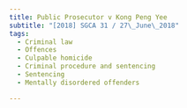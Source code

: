```yaml
---
title: Public Prosecutor v Kong Peng Yee 
subtitle: "[2018] SGCA 31 / 27\_June\_2018"
tags:
  - Criminal law
  - Offences
  - Culpable homicide
  - Criminal procedure and sentencing
  - Sentencing
  - Mentally disordered offenders

---
```


